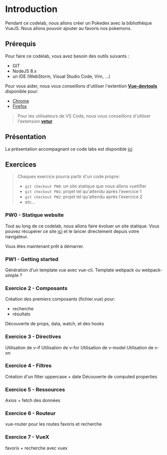# Introduction

Pendant ce codelab, nous allons créer un Pokedex avec la bibliothèque VueJS. 
Nous allons pouvoir ajouter au favoris nos pokemons.

## Prérequis

Pour faire ce codelab, vous avez besoin des outils suivants :

* GIT
* NodeJS 8.x
* un IDE (WebStorm, Visual Studio Code, Vim, ...)

Pour vous aider, nous vous conseillons d'utiliser l'extention [**Vue-devtools**](https://github.com/vuejs/vue-devtools) disponible pour:
- [Chrome](https://chrome.google.com/webstore/detail/vuejs-devtools/nhdogjmejiglipccpnnnanhbledajbpd)
- [Firefox](https://addons.mozilla.org/en-US/firefox/addon/vue-js-devtools/)

> Pour les utilisateurs de VS Code, nous vous conseillons d'utiliser l'extension [**vetur**](https://vuejs.github.io/vetur/)

## Présentation

La présentation accompagnant ce code labs est disponible [ici](https://docs.google.com/presentation/d/1tk_6xn5FNG0VB_nT-NWxga8gqoo9LT6R0wjiLMBopak/edit?usp=sharing)

## Exercices

> Chaques exercice pourra partir d'un code propre:
>- `git checkout PW0`: un site statique que nous allons vuetifier
>- `git checkout PW1`: projet tel qu'attendu après l'exercice 1
>- `git checkout PW2`: projet tel qu'attendu après l'exercice 2
>- etc...

### PW0 - Statique website

Tout au long de ce codelab, nous allons faire évoluer un site statique. Vous pouvez récupérer ce site [ici](https://github.com/mathieumure/hands-on-vue/archive/PW0.zip) et le lancer directement depuis votre navigateur.

Vous êtes maintenant prêt à démarrer.

### PW1 - Getting started

Génération d'un template vue avec vue-cli. Template webpack ou webpack-simple ?

### Exercice 2 - Composants

Création des premiers composants (fichier.vue) pour:
- recherche
- résultats

Découverte de props, data, watch, et des hooks

### Exercice 3 - Directives

Utilisation de v-if
Utilisation de v-for
Utilisation de v-model
Utilisation de v-on

### Exercice 4 - Filtres

Création d'un filter uppercase + date
Découverte de computed properties

### Exercice 5 - Ressources

Axios + fetch des données

### Exercice 6 - Routeur

vue-router pour les routes favoris et recherche

### Exercice 7 - VueX

favoris + recherche avec vuex

